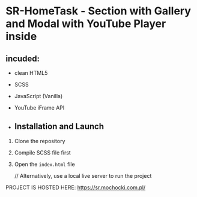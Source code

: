 # SR-HomeTask - Section with Gallery and Modal with YouTube Player inside

## incuded:
- clean HTML5
- SCSS
- JavaScript (Vanilla)
- YouTube iFrame API

- ## Installation and Launch
1. Clone the repository
2. Compile SCSS file first 
3. Open the `index.html` file

   // Alternatively, use a local live server to run the project


PROJECT IS HOSTED HERE: https://sr.mochocki.com.pl/
